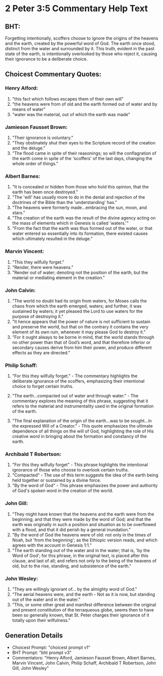 # 2 Peter 3:5 Commentary Help Text

## BHT:
Forgetting intentionally, scoffers choose to ignore the origins of the heavens and the earth, created by the powerful word of God. The earth once stood, distinct from the water and surrounded by it. This truth, evident in the past state of the earth, is intentionally overlooked by those who reject it, causing their ignorance to be a deliberate choice.

## Choicest Commentary Quotes:
### Henry Alford:
1. "this fact which follows escapes them of their own will"
2. "the heavens were from of old and the earth formed out of water and by means of water"
3. "water was the material, out of which the earth was made"

### Jamieson Fausset Brown:
1. "Their ignorance is voluntary."
2. "They obstinately shut their eyes to the Scripture record of the creation and the deluge."
3. "The flood came in spite of their reasonings; so will the conflagration of the earth come in spite of the 'scoffers' of the last days, changing the whole order of things."

### Albert Barnes:
1. "It is concealed or hidden from those who hold this opinion, that the earth has been once destroyed."
2. "The 'will' has usually more to do in the denial and rejection of the doctrines of the Bible than the 'understanding' has."
3. "The heavens were formerly made...embracing the sun, moon, and stars."
4. "The creation of the earth was the result of the divine agency acting on the mass of elements which in Genesis is called 'waters.'"
5. "From the fact that the earth was thus formed out of the water, or that water entered so essentially into its formation, there existed causes which ultimately resulted in the deluge."

### Marvin Vincent:
1. "This they wilfully forget." 
2. "Render, there were heavens." 
3. "Render out of water; denoting not the position of the earth, but the material or mediating element in the creation."

### John Calvin:
1. "The world no doubt had its origin from waters, for Moses calls the chaos from which the earth emerged, waters; and further, it was sustained by waters; it yet pleased the Lord to use waters for the purpose of destroying it."
2. "It hence appears that the power of nature is not sufficient to sustain and preserve the world, but that on the contrary it contains the very element of its own ruin, whenever it may please God to destroy it."
3. "For it ought always to be borne in mind, that the world stands through no other power than that of God’s word, and that therefore inferior or secondary causes derive from him their power, and produce different effects as they are directed."

### Philip Schaff:
1. "For this they wilfully forget." - The commentary highlights the deliberate ignorance of the scoffers, emphasizing their intentional choice to forget certain truths. 

2. "The earth...compacted out of water and through water." - The commentary explores the meaning of this phrase, suggesting that it refers to the material and instrumentality used in the original formation of the earth. 

3. "The final explanation of the origin of the earth...was to be sought...in the expressed Will of a Creator." - This quote emphasizes the ultimate dependence of all things on the will of God, highlighting the role of His creative word in bringing about the formation and constancy of the earth.

### Archibald T Robertson:
1. "For this they wilfully forget" - This phrase highlights the intentional ignorance of those who choose to overlook certain truths.
2. "Compacted" - The use of this term suggests the idea of the earth being held together or sustained by a divine force.
3. "By the word of God" - This phrase emphasizes the power and authority of God's spoken word in the creation of the world.

### John Gill:
1. "They might have known that the heavens and the earth were from the beginning; and that they were made by the word of God; and that the earth was originally in such a position and situation as to be overflowed with a flood, and that it did perish by a general inundation."
2. "By the word of God the heavens were of old: not only in the times of Noah, but 'from the beginning'; as the Ethiopic version reads, and which agrees with the account in Genesis 1:1."
3. "The earth standing out of the water and in the water; that is, 'by the Word of God'; for this phrase, in the original text, is placed after this clause, and last of all; and refers not only to the being of the heavens of old, but to the rise, standing, and subsistence of the earth."

### John Wesley:
1. "They are willingly ignorant of... by the almighty word of God." 
2. "The aerial heavens were, and the earth - Not as it is now, but standing out of the water and in the water." 
3. "This, or some other great and manifest difference between the original and present constitution of the terraqueous globe, seems then to have been so generally known, that St. Peter charges their ignorance of it totally upon their wilfulness."


## Generation Details
- Choicest Prompt: "choicest prompt v1"
- BHT Prompt: "bht prompt v3"
- Commentators: "Henry Alford, Jamieson Fausset Brown, Albert Barnes, Marvin Vincent, John Calvin, Philip Schaff, Archibald T Robertson, John Gill, John Wesley"
